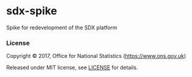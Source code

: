 # sdx-spike
Spike for redevelopment of the SDX platform

### License

Copyright © 2017, Office for National Statistics (https://www.ons.gov.uk)

Released under MIT license, see [LICENSE](LICENSE.md) for details.
